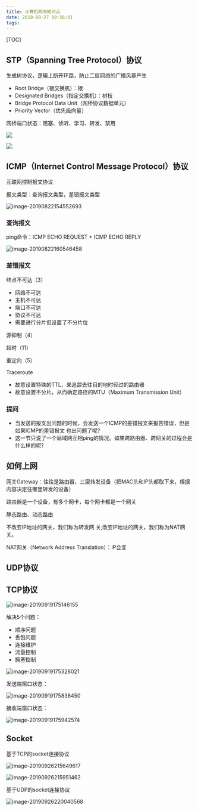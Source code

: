 ```yaml
---
title: 计算机网络知识点
date: 2019-08-27 19:56:01
tags:
---
```


[TOC]

## STP（Spanning Tree Protocol）协议

生成树协议，逻辑上断开环路，防止二层网络的广播风暴产生

- Root Bridge（根交换机）：根
- Designated Bridges（指定交换机）：树枝
- Bridge Protocol Data Unit（网桥协议数据单元）
- Priority Vector（优先级向量）

网桥端口状态：阻塞、侦听、学习、转发、禁用

![](http://ww1.sinaimg.cn/large/006y8mN6ly1g67sbb57fdj314a0m6tco.jpg)

![](http://ww4.sinaimg.cn/large/006y8mN6ly1g67sckj6wfj30py0c03zo.jpg)

## ICMP（Internet Control Message Protocol）协议

互联网控制报文协议

报文类型：查询报文类型，差错报文类型

![image-20190822154552693](http://ww3.sinaimg.cn/large/006y8mN6ly1g68i46cxlyj31fk0gcdor.jpg)

### 查询报文

ping命令：ICMP ECHO REQUEST + ICMP ECHO REPLY

![image-20190822160546458](http://ww1.sinaimg.cn/large/006y8mN6ly1g68iouipx3j31b00u0dnn.jpg)

### 差错报文

终点不可达（3）

- 网络不可达
- 主机不可达
- 端口不可达
- 协议不可达
- 需要进行分片但设置了不分片位

源抑制（4）

超时（11）

重定向（5）

Traceroute

- 故意设置特殊的TTL，来追踪去往目的地时经过的路由器
- 故意设置不分片，从而确定路径的MTU（Maximum Transmission Unit）

### 提问

- 当发送的报文出问题的时候，会发送一个ICMP的差错报文来报告错误，但是如果ICMP的差错报文 也出问题了呢?
- 这一节只说了一个局域网互相ping的情况。如果跨路由器、跨网关的过程会是什么样的呢?

## 如何上网

网关Gateway：往往是路由器，三层转发设备（把MAC头和IP头都取下来，根据内容决定往哪里转发的设备）

路由器是一个设备，有多个网卡，每个网卡都是一个网关

静态路由、动态路由

不改变IP地址的网关，我们称为转发网 关;改变IP地址的网关，我们称为NAT网关。

NAT网关（Network Address Translation）：IP会变

## UDP协议



## TCP协议

![image-20190919175146155](https://tva1.sinaimg.cn/large/006y8mN6ly1g74z3svf9vj31b00kwe6i.jpg)

解决5个问题：

- 顺序问题
- 丢包问题
- 连接维护
- 流量控制
- 拥塞控制

![image-20190919175328021](https://tva1.sinaimg.cn/large/006y8mN6ly1g74z5jd9tpj30wb0u0e05.jpg)

发送端窗口状态：

![image-20190919175838450](https://tva1.sinaimg.cn/large/006y8mN6ly1g74zawnmbuj31gw0dm120.jpg)

接收端窗口状态：

![image-20190919175942574](https://tva1.sinaimg.cn/large/006y8mN6ly1g74zc0s27mj31ke0g4dps.jpg)

## Socket

基于TCP的socket连接协议

![image-20190926215649617](https://tva1.sinaimg.cn/large/006y8mN6ly1g7d9ixx6pxj30uk0u0doc.jpg)

![image-20190926215951462](https://tva1.sinaimg.cn/large/006y8mN6ly1g7d9m2insej30u00vb0y1.jpg)

基于UDP的socket连接协议

![image-20190926220040568](https://tva1.sinaimg.cn/large/006y8mN6ly1g7d9mwrzyoj30vw0r4jyn.jpg)